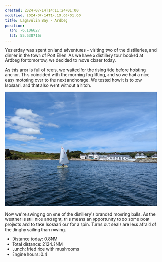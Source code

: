 ```yaml
---
created: 2024-07-14T14:11:24+01:00
modified: 2024-07-14T14:19:06+01:00
title: Lagavulin Bay - Ardbeg
position:
  lon: -6.106627
  lat: 55.6387165
---
```


Yesterday was spent on land adventures - visiting  two of the distilleries, and dinner in the town of Port Ellen. As we have a distillery tour booked at Ardbeg for tomorrow, we decided to move closer today.

As this area is full of reefs, we waited for the rising tide before hoisting anchor. This coincided with the morning fog lifting, and so we had a nice easy motoring over to the next anchorage. We tested how it is to tow Isosaari, and that also went without a hitch.

![Image](../2024/3a5b500c1076d5bb5d867aa2d645f722.jpg) 

Now we're swinging on one of the distillery's branded mooring balls. As the weather is still nice and light, this means an opportunity to do some boat projects and to take Isosaari our for a spin. Turns out seals are less afraid of the dinghy sailing than rowing.

* Distance today: 0.8NM
* Total distance: 2124.2NM
* Lunch: fried rice with mushrooms
* Engine hours: 0.4

